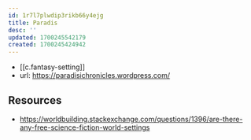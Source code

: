 ```yaml
---
id: 1r7l7plwdip3rikb66y4ejg
title: Paradis
desc: ''
updated: 1700245542179
created: 1700245424942
---
```


- [[c.fantasy-setting]]
- url: https://paradisichronicles.wordpress.com/


## Resources

- https://worldbuilding.stackexchange.com/questions/1396/are-there-any-free-science-fiction-world-settings